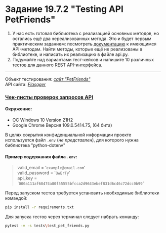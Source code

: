 # Задание 19.7.2 "Testing API PetFriends"
  
1. У нас есть готовая библиотека с реализацией основных методов, но остались ещё два нереализованных метода. Это и будет первым практическим заданием: посмотреть [документацию](https://petfriends.skillfactory.ru/apidocs/) к имеющимся API-методам. Найти методы, которые ещё не реализованы в библиотеке, и написать их реализацию в файле api.py.  
2. Подумайте над вариантами тест-кейсов и напишите 10 различных тестов для данного REST API-интерфейса.

---

Объект тестирования: *[сайт "PetFriends"](https://petfriends.skillfactory.ru/)*  
API сайта: *[Flasgger](https://petfriends.skillfactory.ru/apidocs/)*  

### [Чек-листы проверок запросов API](https://docs.google.com/document/d/19Zi-HGKGmOGSEF2Vj2uyXNN5MaooKe_Y7DQB0I1Pe7c/edit?usp=drivesdk)  


#### Окружение: 
- OC Windows 10 Version 21H2   
- Google Chrome  Версия 109.0.5414.75, (64 бита)

В целях сокрытия конфиденциальной информации проекте используется файл `.env` (*не представлен*), для которого нужна библиотека "python-dotenv"
#### Пример содержания файла `.env`:
>valid_email = '`example@email.com`'  
>valid_password = '`QwErTy`'  
> api_key = '`000a111af68474a80f55555bfcca2d9643ebef831d6c46c72dcc0b99`'

Перед запуском тестов требуется установить необходимые библиотеки командой:
   ```bash
   pip install -r requirements.txt
   ```
Для запуска тестов через терминал следует набрать команду:  
   ```bash
   pytest -v -s tests\test_pet_friends.py
   ```